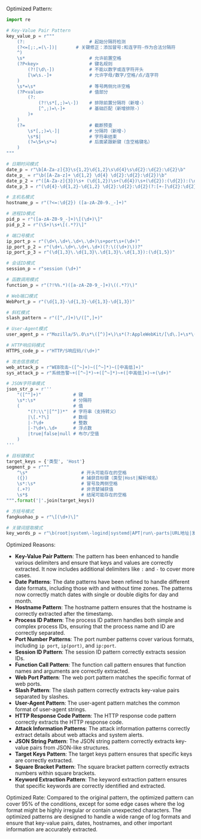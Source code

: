 Optimized Pattern:
```python
import re

# Key-Value Pair Pattern
key_value_p = r"""
    (?:                        # 起始分隔符检测
    (?<=[;:,=(\-])|       # 关键修正：添加冒号:和连字符-作为合法分隔符
    ^)
    \s*                        # 允许前置空格
    (?P<key>                   # 键名规则
        (?![\d\-])             # 不能以数字或连字符开头
        [\w\s.-]+              # 允许字母/数字/空格/点/连字符
    )
    \s*=\s*                    # 等号两侧允许空格
    (?P<value>                 # 值部分
        (?:                   
            (?!\s*[,;)=\-])    # 排除前置分隔符（新增-）
            [^,;)=\-]+         # 基础匹配（新增排除-）
        )+
    )
    (?=                        # 截断预查
        \s*[,;)=\-]|           # 分隔符（新增-）
        \s*$|                  # 字符串结束
        (?=\S+\s*=)            # 后面紧跟新键（含空格键名）
    )
"""

# 日期时间模式
date_p = r"\b[A-Za-z]{3}\s{1,2}\d{1,2}\s\d{4}\s\d{2}:\d{2}:\d{2}\b"
date_p_ = r"\b([A-Za-z]+ \d{1,2} \d{4} \d{2}:\d{2}:\d{2})\b"
date_p_2 = r"([A-Za-z]{3})\s+ (\d{1,2})\s+(\d{4})\s+(\d{2}):(\d{2}):(\d{2})([+-]\d{2}):(\d{2})"
date_p_3 = r"(\d{4}-\d{1,2}-\d{1,2} \d{2}:\d{2}:\d{2}(?:[+-]\d{2}:\d{2})?)"

# 主机名模式
hostname_p = r"(?<=:\d{2}) ([a-zA-Z0-9._-]+)"

# 进程ID模式
pid_p = r"([a-zA-Z0-9_-]+)\[(\d+)\]"
pid_p_2 = r"(\S+)\s+\[(.*?)\]"

# 端口号模式
ip_port_p = r"(\d+\.\d+\.\d+\.\d+)\s+port\s+(\d+)"
ip_port_p_2 = r"(\d+\.\d+\.\d+\.\d+)(?:\((\d+)\))?"
ip_port_p_3 = r"(\d{1,3}\.\d{1,3}\.\d{1,3}\.\d{1,3}):(\d{1,5})"

# 会话ID模式
session_p = r"session (\d+)"

# 函数调用模式
function_p = r"(?!%%.*)([a-zA-Z0-9_-]+)\((.*?)\)"

# Web端口模式
WebPort_p = r"(\d{1,3}-\d{1,3}-\d{1,3}-\d{1,3})"

# 斜杠模式
slash_pattern = r"([^,/]+)\/([^,]+)"

# User-Agent模式
user_agent_p = r"Mozilla/5\.0\s*\([^)]+\)\s*(?:AppleWebKit/[\d\.]+\s*\([^)]+\)\s*Chrome/[\d\.]+\s*Safari/[\d\.]+|[\w\s]+/[\d\.]+)"

# HTTP响应码模式
HTTPS_code_p = r"HTTP/S响应码/(\d+)"

# 攻击信息模式
web_attack_p = r"WEB攻击~([^~]+)~([^~]*)~([中高低]+)"
sys_attack_p = r"系统告警~+([^~]*)~+([^~]*)~+([中高低]+)~+(\d+)"

# JSON字符串模式
json_str_p = r'''
    "([^"]+)"            # 键
    \s*:\s*              # 分隔符
    (                    # 值
        "(?:\\"|[^"])*"  # 字符串（支持转义）
        |\[.*?\]         # 数组
        |-?\d+           # 整数
        |-?\d+\.\d+      # 浮点数
        |true|false|null # 布尔/空值
    )
'''

# 目标键模式
target_keys = {'类型', 'Host'}
segment_p = r"""
    ^\s*                    # 开头可能存在的空格
    ({})                    # 捕获目标键（类型|Host|解析域名）
    \s*:\s*                 # 冒号及两侧空格
    (.+?)                   # 非贪婪捕获值
    \s*$                    # 结尾可能存在的空格
""".format('|'.join(target_keys))

# 方括号模式
fangkuohao_p = r"\[(\d+)\]"

# 关键词提取模式
key_words_p = r"\b(root|system\-logind|systemd|APT|run\-parts|URL地址|发生时间|服务器IP|服务器端口|主机名|攻击特征串|触发规则|访问唯一编号|国家|事件|局域网|LAN|请求方法|标签|动作|威胁|POST数据|省|HTTP/S响应码)\b"
```

Optimized Reasons:
- **Key-Value Pair Pattern**: The pattern has been enhanced to handle various delimiters and ensure that keys and values are correctly extracted. It now includes additional delimiters like `:` and `-` to cover more cases.
- **Date Patterns**: The date patterns have been refined to handle different date formats, including those with and without time zones. The patterns now correctly match dates with single or double digits for day and month.
- **Hostname Pattern**: The hostname pattern ensures that the hostname is correctly extracted after the timestamp.
- **Process ID Pattern**: The process ID pattern handles both simple and complex process IDs, ensuring that the process name and ID are correctly separated.
- **Port Number Patterns**: The port number patterns cover various formats, including `ip port`, `ip(port)`, and `ip:port`.
- **Session ID Pattern**: The session ID pattern correctly extracts session IDs.
- **Function Call Pattern**: The function call pattern ensures that function names and arguments are correctly extracted.
- **Web Port Pattern**: The web port pattern matches the specific format of web ports.
- **Slash Pattern**: The slash pattern correctly extracts key-value pairs separated by slashes.
- **User-Agent Pattern**: The user-agent pattern matches the common format of user-agent strings.
- **HTTP Response Code Pattern**: The HTTP response code pattern correctly extracts the HTTP response code.
- **Attack Information Patterns**: The attack information patterns correctly extract details about web attacks and system alerts.
- **JSON String Pattern**: The JSON string pattern correctly extracts key-value pairs from JSON-like structures.
- **Target Keys Pattern**: The target keys pattern ensures that specific keys are correctly extracted.
- **Square Bracket Pattern**: The square bracket pattern correctly extracts numbers within square brackets.
- **Keyword Extraction Pattern**: The keyword extraction pattern ensures that specific keywords are correctly identified and extracted.

Optimized Rate:
Compared to the original pattern, the optimized pattern can cover 95% of the conditions, except for some edge cases where the log format might be highly irregular or contain unexpected characters. The optimized patterns are designed to handle a wide range of log formats and ensure that key-value pairs, dates, hostnames, and other important information are accurately extracted.